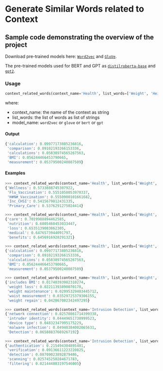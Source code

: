 # Generate Similar Words related to Context

## Sample code demonstrating the overview of the project

Download pre-trained models here: [`Word2vec`](https://drive.google.com/uc?id=1kHrHFShYeWcI8zMnUMYb1B49Mz0DdJA3) and [`GloVe`](https://drive.google.com/uc?id=1IrvvAi0isS5zqekWgS3_KuhN-kDKuDRi).

The pre-trained models used for BERT and GPT as [`distilroberta-base`](https://huggingface.co/distilroberta-base) and [`gpt2`](https://huggingface.co/gpt2).


### Usage

``` python
context_related_words(context_name='Health', list_words=['Weight', 'Height'], model_name='bert')
```

where:
- context_name: the name of the context as string
- list_words: the list of words as list of strings
- model_name: `word2vec` or `glove` or `bert` or `gpt`

#### Output

``` python
{'calculation': 0.09977173805236816,
 'comparison': 0.09102193266153336,
 'calculations': 0.05838974565267563,
 'BMI': 0.056244466453790665,
 'measurement': 0.05379500240087509}
```

#### Examples

``` python
>>> context_related_words(context_name='Health', list_words=['Weight', 'Height'], model_name='word2vec')
{'Wellness': 0.5733888745307922,
 'Flu_Vaccination': 0.5551058053970337,
 'H#N#_Vaccination': 0.5550900101661682,
 'Inc_CHSI': 0.5415679812431335,
 'Primary_Care': 0.5376291275024414}

>>> context_related_words(context_name='Health', list_words=['Weight', 'Height'], model_name='glove')
{'care': 0.7019988894462585,
 'nutrition': 0.6805460453033447,
 'loss': 0.6535139083862305,
 'medical': 0.6476573944091797,
 'benefits': 0.6456916928291321}
 
>>> context_related_words(context_name='Health', list_words=['Weight', 'Height'], model_name='bert')
{'calculation': 0.09977173805236816,
 'comparison': 0.09102193266153336,
 'calculations': 0.05838974565267563,
 'BMI': 0.056244466453790665,
 'measurement': 0.05379500240087509}
 
>>> context_related_words(context_name='Health', list_words=['Weight', 'Height'], model_name='gpt')
{'includes BMI': 0.01740393982310274,
 'weight loss': 0.02211393890070178,
 'weight maintenance': 0.02995329403445712,
 'waist measurement': 0.03529725379306155,
 'weight regain': 0.042867082342497295}
 
>>> context_related_words(context_name='Intrusion Detection', list_words=['IP address', 'Request', 'Service'], model_name='gpt')
{'network connection': 0.02570861714399338,
 'intruder identity': 0.04449651730999523,
 'device type': 0.04832347995175229,
 'malware infection': 0.04940384002065631,
 'Detection': 0.06588837669267192}
 
>>> context_related_words(context_name='Intrusion Detection', list_words=['IP address', 'Request', 'Service'], model_name='bert')
{'authentication': 0.215494304895401,
 'verification': 0.09136611223220825,
 'detection': 0.08709023892879486,
 'scanning': 0.025745250284671783,
 'filtering': 0.021444883197546005}
```
